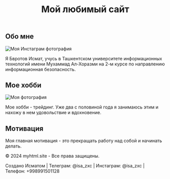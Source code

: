 <!DOCTYPE html>
<html lang="ru">
<head>
    <meta charset="UTF-8">
    <meta name="viewport" content="width=device-width, initial-scale=1.0">
    <title>Моя страница - Мой любимый сайт</title>
</head>
<body>
    <header>
        <h1>Мой любимый сайт</h1>
    </header>
    <section>
        <h2>Обо мне</h2>
        <img src="[https://www.instagram.com/p/CoU01zXoIzy/](https://scontent.cdninstagram.com/v/t51.29350-15/328923423_1120910585250644_3270049676976251778_n.webp?stp=dst-jpg_e35&efg=eyJ2ZW5jb2RlX3RhZyI6ImltYWdlX3VybGdlbi4xMDgweDEwODAuc2RyIn0&_nc_ht=scontent.cdninstagram.com&_nc_cat=108&_nc_ohc=L8FEu16emuMAX85OIa1&edm=APs17CUBAAAA&ccb=7-5&ig_cache_key=MzAzMjI4MDg0NDgzNTI2MTY4Mg%3D%3D.2-ccb7-5&oh=00_AfB-mZ9t7Q-W1kkt2rol96kUKi08aBrzw0L_VWiZ8tjGVw&oe=660427CE&_nc_sid=10d13b)" alt="Моя Инстаграм фотография">
        <p>Я Бвротов Исмат, учусь в Ташкентском университете информационных технологий имени Мухаммад Ал-Хоразми на 2-м курсе по направлению информационная безопасность.</p>
        <h2>Мое хобби</h2>
        <img src="https://manimama.eu/wp-content/uploads/2024/02/DALL%C2%B7E-2023-11-07-13.13.45-A-person-of-indeterminate-gender-and-mixed-descent-is-standing-with-an-optimistic-gaze-fixed-on-a-large-digital-trading-screen.-The-screen-is-split-in-1024x600-1.png" alt="Моя фотография">
        <p>Мое хобби - трейдинг. Уже два с половиной года я занимаюсь этим и нахожу в нем удовольствие и вдохновение.</p>
        <h2>Мотивация</h2>
        <p>Моя главная мотивация - это прекращать работу над собой и начинать делать.</p>
    </section>
    <footer>
        <p>&copy; 2024 myhtml.site - Все права защищены.</p>
        <p>Создано Исматом | Телеграм: @isa_zxc | Инстаграм: @isa_zxc | Телефон: +998991501128</p>
    </footer>
</body>
</html>
